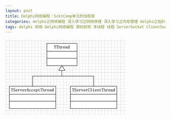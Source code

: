 ```yaml
---
layout: post
title: Delphi网络编程：ScktComp单元的线程类
categories: delphi之网络编程 深入学习之网络原理 深入学习之内存管理 delphi之指针与内存 好资源之学习资源 delphi之多线程
tags: delphi 网络 Delphi网络编程 源码研究 多线程 线程 ServerSocket ClientSocket socket 
---
```


![image](../media/image/2017-01-03/thread.png)

